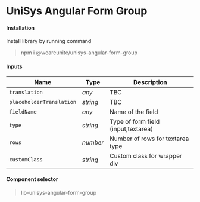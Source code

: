 # UniSys Angular Form Group
#### Installation
Install library by running command
> npm i @weareunite/unisys-angular-form-group
#### Inputs
Name | Type | Description
--- | --- | ---
`translation` | *any* | TBC
`placeholderTranslation` | *string* | TBC
`fieldName` | *any* | Name of the field
`type` | *string* | Type of form field (input,textarea)
`rows` | *number* | Number of rows for textarea type
`customClass` | *string* | Custom class for wrapper div
#### Component selector
> lib-unisys-angular-form-group

